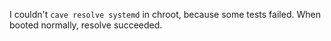I couldn't `cave resolve systemd` in chroot, because some tests failed. When booted normally, resolve succeeded.
